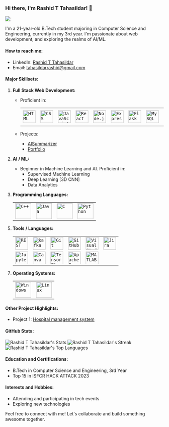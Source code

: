 ### Hi there, I'm Rashid T Tahasildar! 👋

![](https://komarev.com/ghpvc/?username=Tahasildarrashid&color=green)

I'm a 21-year-old B.Tech student majoring in Computer Science and Engineering, currently in my 3rd year. I'm passionate about web development, and exploring the realms of AI/ML. 

#### How to reach me:
- LinkedIn: [Rashid T Tahasildar](https://www.linkedin.com/in/rashid-t-tahasildar-79a48521b/)
- Email: [tahasildarrashid@gmail.com](tahasildarrashid233@gmail.com)

#### Major Skillsets:
1. **Full Stack Web Development:**
   
   - Proficient in:

      <div align="center">
        <table>
		      <tr>
          	<td><code><img width="40" src="https://user-images.githubusercontent.com/25181517/192158954-f88b5814-d510-4564-b285-dff7d6400dad.png" alt="HTML" title="HTML"/><code></td>
          	<td><code><img width="40" src="https://user-images.githubusercontent.com/25181517/183898674-75a4a1b1-f960-4ea9-abcb-637170a00a75.png" alt="CSS" title="CSS"/><code></td>
          	<td><code><img width="40" src="https://user-images.githubusercontent.com/25181517/117447155-6a868a00-af3d-11eb-9cfe-245df15c9f3f.png" alt="JavaScript" title="JavaScript"/><code></td>
          	<td><code><img width="40" src="https://user-images.githubusercontent.com/25181517/183897015-94a058a6-b86e-4e42-a37f-bf92061753e5.png" alt="React" title="React"/><code></td>
          	<td><code><img width="40" src="https://user-images.githubusercontent.com/25181517/183568594-85e280a7-0d7e-4d1a-9028-c8c2209e073c.png" alt="Node.js" title="Node.js"/><code></td>
          	<td><code><img width="40" src="https://user-images.githubusercontent.com/25181517/183859966-a3462d8d-1bc7-4880-b353-e2cbed900ed6.png" alt="Express" title="Express"/><code></td>
          	<td><code><img width="40" src="https://user-images.githubusercontent.com/25181517/183423775-2276e25d-d43d-4e58-890b-edbc88e915f7.png" alt="Flask" title="Flask"/><code></td>
          	<td><code><img width="40" src="https://user-images.githubusercontent.com/25181517/183896128-ec99105a-ec1a-4d85-b08b-1aa1620b2046.png" alt="MySQL" title="MySQL"/><code></td>
          	<td><code><img width="40" src="https://user-images.githubusercontent.com/25181517/182884177-d48a8579-2cd0-447a-b9a6-ffc7cb02560e.png" alt="mongoDB" title="mongoDB"/><code></td>
              <td><code><img width="50" src="https://user-images.githubusercontent.com/25181517/121401671-49102800-c959-11eb-9f6f-74d49a5e1774.png" alt="npm" title="npm"/></code></td>
      		</tr>
	      </table>
      </div>

   - Projects:
     - [AISummarizer](https://github.com/Tahasildarrashid/AI_summarizer)
     - [Portfolio](https://github.com/Tahasildarrashid/Portfolio)  

3. **AI / ML:**
   - Beginner in Machine Learning and AI. Proficient in:
     - Supervised Machine Learning
     - Deep Learning [3D CNN]
     - Data Analytics
       

4. **Programming Languages:**
   <div align="center">
  	<table>
  		<tr>
			<td><code><img width="50" src="https://user-images.githubusercontent.com/25181517/192106073-90fffafe-3562-4ff9-a37e-c77a2da0ff58.png" alt="C++" title="C++"/><code></td>
  		  <td><code><img width="50" src="https://user-images.githubusercontent.com/25181517/117201156-9a724800-adec-11eb-9a9d-3cd0f67da4bc.png" alt="Java" title="Java"/><code></td>
  			<td><code><img width="50" src="https://user-images.githubusercontent.com/25181517/192106070-46255bcf-65e6-4c6b-a296-bf8d0d8fb2a7.png" alt="C" title="C"/><code></td>
  			<td><code><img width="50" src="https://user-images.githubusercontent.com/25181517/183423507-c056a6f9-1ba8-4312-a350-19bcbc5a8697.png" alt="Python" title="Python"/><code></td>
  		</tr>
  	</table>
  </div>

5. **Tools / Languages:**
   <div align="center">
	<table>
		<tr>
			<td><code><img width="40" src="https://user-images.githubusercontent.com/25181517/192107858-fe19f043-c502-4009-8c47-476fc89718ad.png" alt="REST" title="REST"/></code></td>
			<td><code><img width="40" src="https://user-images.githubusercontent.com/25181517/192107004-2d2fff80-d207-4916-8a3e-130fee5ee495.png" alt="kafka" title="kafka"/></code></td>
			<td><code><img width="40" src="https://user-images.githubusercontent.com/25181517/192108372-f71d70ac-7ae6-4c0d-8395-51d8870c2ef0.png" alt="Git" title="Git"/></code></td>
			<td><code><img width="40" src="https://user-images.githubusercontent.com/25181517/192108374-8da61ba1-99ec-41d7-80b8-fb2f7c0a4948.png" alt="GitHub" title="GitHub"/></code></td>
			<td><code><img width="40" src="https://user-images.githubusercontent.com/25181517/192108891-d86b6220-e232-423a-bf5f-90903e6887c3.png" alt="Visual Studio Code" title="Visual Studio Code"/></code></td>
			<td><code><img width="40" src="https://user-images.githubusercontent.com/25181517/183912952-83784e94-629d-4c34-a961-ae2ae795b662.png" alt="Jira" title="Jira"/></code></td>
		</tr>
		<tr>
			<td><code><img width="40" src="https://user-images.githubusercontent.com/25181517/183914128-3fc88b4a-4ac1-40e6-9443-9a30182379b7.png" alt="Jupyter Notebook" title="Jupyter Notebook"/></code></td>
			<td><code><img width="40" src="https://github.com/marwin1991/profile-technology-icons/assets/136815194/02494c7c-de6a-43a6-9293-6369696842ed" alt="Canva" title="Canva"/></code></td>
			<td><code><img width="40" src="https://user-images.githubusercontent.com/25181517/223639822-2a01e63a-a7f9-4a39-8930-61431541bc06.png" alt="TensorFlow" title="TensorFlow"/></code></td>
			<td><code><img width="40" src="https://user-images.githubusercontent.com/25181517/184357834-eba1eee1-6074-4b9c-8ed3-5373868096cc.png" alt="Apache Spark" title="Apache Spark"/></code></td>
			<td><code><img width="40" src="https://user-images.githubusercontent.com/25181517/192106593-610ee31c-995e-4f24-b8e1-0f18eead6fae.png" alt="MATLAB" title="MATLAB"/></code></td>
		</tr>
		<tr>
		</tr>
	</table>
</div>

7. **Operating Systems:**
   <div align="center">
	<table>
		<tr>
			<td><code><img width="50" src="https://user-images.githubusercontent.com/25181517/186884150-05e9ff6d-340e-4802-9533-2c3f02363ee3.png" alt="Windows" title="Windows"/></code></td>
			<td><code><img width="50" src="https://github.com/marwin1991/profile-technology-icons/assets/76662862/2481dc48-be6b-4ebb-9e8c-3b957efe69fa" alt="Linux" title="Linux"/></code></td>
		</tr>
	</table>
</div>
  
#### Other Project Highlights:
- Project 1: [Hospital management system](https://github.com/Tahasildarrashid/hospital-management-system)

#### GitHub Stats:
![Rashid T Tahasildar's Stats](https://github-readme-stats.vercel.app/api?username=Tahasildarrashid&theme=dark&show_icons=true&hide_border=false&count_private=true)
![Rashid T Tahasildar's Streak](https://github-readme-streak-stats.herokuapp.com/?user=Tahasildarrashid&theme=dark&hide_border=false)
![Rashid T Tahasildar's Top Languages](https://github-readme-stats.vercel.app/api/top-langs/?username=Tahasildarrashid&theme=dark&show_icons=true&hide_border=false&layout=compact)

#### Education and Certifications:
- B.Tech in Computer Science and Engineering, 3rd Year
- Top 15 in ISFCR HACK ATTACK 2023

#### Interests and Hobbies:
- Attending and participating in tech events
- Exploring new technologies

Feel free to connect with me! Let's collaborate and build something awesome together.
